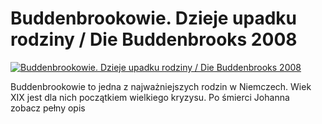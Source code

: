 Buddenbrookowie. Dzieje upadku rodziny / Die Buddenbrooks 2008 
=============
[![Buddenbrookowie. Dzieje upadku rodziny / Die Buddenbrooks 2008 ](http://vidos.pl/images/player.gif)](http://vidos.pl/buddenbrookowie-dzieje-upadku-rodziny-die-buddenbrooks-2008)

 Buddenbrookowie to jedna z najważniejszych rodzin w Niemczech. Wiek XIX jest dla nich początkiem wielkiego kryzysu. Po śmierci Johanna zobacz pełny opis
